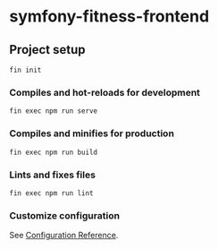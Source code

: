 # symfony-fitness-frontend

## Project setup
```
fin init
```

### Compiles and hot-reloads for development
```
fin exec npm run serve
```

### Compiles and minifies for production
```
fin exec npm run build
```

### Lints and fixes files
```
fin exec npm run lint
```

### Customize configuration
See [Configuration Reference](https://cli.vuejs.org/config/).
